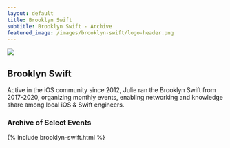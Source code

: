 ```yaml
---
layout: default
title: Brooklyn Swift
subtitle: Brooklyn Swift - Archive
featured_image: /images/brooklyn-swift/logo-header.png
---
```


![](/images/brooklyn-swift/logo-header.png)

## Brooklyn Swift

Active in the iOS community since 2012, Julie ran the Brooklyn Swift from 2017-2020, organizing monthly events, enabling networking and knowledge share among local iOS & Swift engineers.

### Archive of Select Events

{% include brooklyn-swift.html %}



